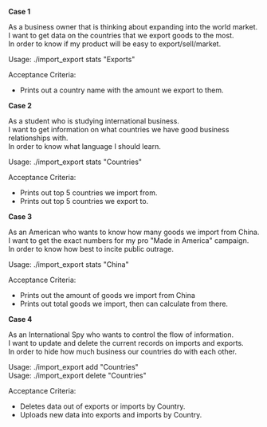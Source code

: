 **Case 1**

As a business owner that is thinking about expanding into the world market.  
I want to get data on the countries that we export goods to the most.  
In order to know if my product will be easy to export/sell/market.

  Usage: ./import_export stats "Exports"

  Acceptance Criteria:
 * Prints out a country name with the amount we export to them.

**Case 2**

As a student who is studying international business.  
I want to get information on what countries we have good business relationships with.  
In order to know what language I should learn.

  Usage: ./import_export stats "Countries"

  Acceptance Criteria:
  * Prints out top 5 countries we import from.
  * Prints out top 5 countries we export to.


**Case 3**
 
As an American who wants to know how many goods we import from China.  
I want to get the exact numbers for my pro "Made in America" campaign.  
In order to know how best to incite public outrage.

  Usage: ./import_export stats "China"

  Acceptance Criteria:
  * Prints out the amount of goods we import from China
  * Prints out total goods we import, then can calculate from there.
  

**Case 4**

As an International Spy who wants to control the flow of information.  
I want to update and delete the current records on imports and exports.  
In order to hide how much business our countries do with each other.

  Usage: ./import_export add "Countries"  
  Usage: ./import_export delete "Countries"

  Acceptance Criteria:
  * Deletes data out of exports or imports by Country.
  * Uploads new data into exports and imports  by Country.



